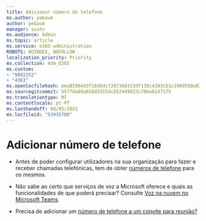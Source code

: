 ```yaml
---
title: Adicionar número de telefone
ms.author: pebaum
author: pebaum
manager: scotv
ms.audience: Admin
ms.topic: article
ms.service: o365-administration
ROBOTS: NOINDEX, NOFOLLOW
localization_priority: Priority
ms.collection: Adm_O365
ms.custom:
- "9002252"
- "4363"
ms.openlocfilehash: eea0196443f16dbdc7207368313df138c4303cb1c1969550a9302a35cc6ed2df
ms.sourcegitcommit: b5f7da89a650d2915dc652449623c78be6247175
ms.translationtype: MT
ms.contentlocale: pt-PT
ms.lasthandoff: 08/05/2021
ms.locfileid: "53935708"
---
```

# <a name="add-phone-number"></a>Adicionar número de telefone

- Antes de poder configurar utilizadores na sua organização para fazer e receber chamadas telefónicas, tem de obter [números de telefone](https://docs.microsoft.com/MicrosoftTeams/manage-phone-numbers-for-your-organization/) para os mesmos.

- Não sabe ao certo que serviços de voz a Microsoft oferece e quais as funcionalidades de que poderá precisar? Consulte [Voz na nuvem no Microsoft Teams](https://docs.microsoft.com/MicrosoftTeams/cloud-voice-landing-page).

- Precisa de adicionar um [número de telefone a um convite para reunião?](https://docs.microsoft.com/MicrosoftTeams/set-the-phone-numbers-included-on-invites-in-teams)
